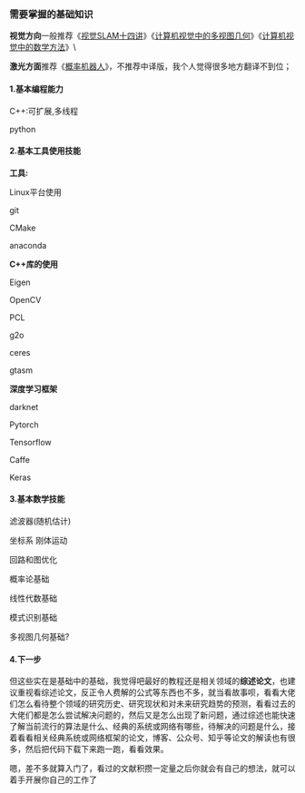 ### 需要掌握的基础知识

**视觉方向**一般推荐《[视觉SLAM十四讲](https://wx.zsxq.com/mweb/views/weread/search.html?keyword=视觉SLAM十四讲)》《[计算机视觉中的多视图几何](https://wx.zsxq.com/mweb/views/weread/search.html?keyword=计算机视觉中的多视图几何)》《[计算机视觉中的数学方法](https://wx.zsxq.com/mweb/views/weread/search.html?keyword=计算机视觉中的数学方法)》\

**激光方面**推荐《[概率机器人](https://wx.zsxq.com/mweb/views/weread/search.html?keyword=概率机器人)》，不推荐中译版，我个人觉得很多地方翻译不到位；

#### 1.基本编程能力

C++:可扩展,多线程

python

#### 2.基本工具使用技能

**工具:**

Linux平台使用

git

CMake

anaconda

**C++库的使用**

Eigen

OpenCV

PCL

g2o

ceres

gtasm

**深度学习框架**

darknet

Pytorch

Tensorflow

Caffe

Keras

#### 3.基本数学技能

滤波器(随机估计)

坐标系  刚体运动

回路和图优化

概率论基础

线性代数基础

模式识别基础

多视图几何基础?

#### 4.下一步

但这些实在是基础中的基础，我觉得吧最好的教程还是相关领域的**综述论文**，也建议重视看综述论文，反正令人费解的公式等东西也不多，就当看故事呗，看看大佬们怎么看待整个领域的研究历史、研究现状和对未来研究趋势的预测，看看过去的大佬们都是怎么尝试解决问题的，然后又是怎么出现了新问题，通过综述也能快速了解当前流行的算法是什么、经典的系统或网络有哪些，待解决的问题是什么，接着看看相关经典系统或网络框架的论文，博客、公众号、知乎等论文的解读也有很多，然后把代码下载下来跑一跑，看看效果。

嗯，差不多就算入门了，看过的文献积攒一定量之后你就会有自己的想法，就可以着手开展你自己的工作了